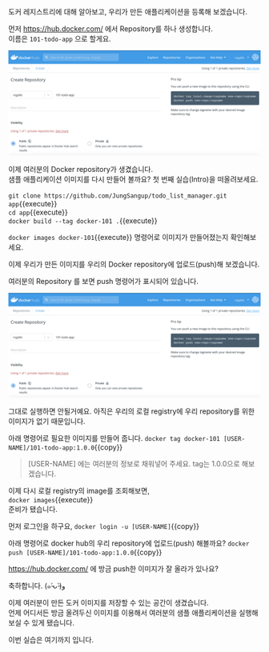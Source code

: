 도커 레지스트리에 대해 알아보고, 우리가 만든 애플리케이션을 등록해 보겠습니다.

먼저 https://hub.docker.com/ 에서 Repository를 하나 생성합니다.  
이름은 `101-todo-app` 으로 할게요.

<img src="./assets/create_repository.png" alt="Create repository" style="zoom:50%;" />

이제 여러분의 Docker repository가 생겼습니다.  
샘플 애플리케이션 이미지를 다시 만들어 볼까요?
첫 번째 실습(Intro)을 떠올려보세요.

`git clone https://github.com/JungSangup/todo_list_manager.git app`{{execute}}  
`cd app`{{execute}}  
`docker build --tag docker-101 .`{{execute}}  

`docker images docker-101`{{execute}} 명령어로 이미지가 만들어졌는지 확인해보세요.

이제 우리가 만든 이미지를 우리의 Docker repository에 업로드(push)해 보겠습니다.

여러분의 Repository 를 보면 push 명령어가 표시되어 있습니다.

<img src="./assets/create_repository.png" alt="Create repository" style="zoom:50%;" />

그대로 실행하면 안될거예요.
아직은 우리의 로컬 registry에 우리 repository를 위한 이미지가 없기 때문입니다.

아래 명령어로 필요한 이미지를 만들어 줍니다.
`docker tag docker-101 [USER-NAME]/101-todo-app:1.0.0`{{copy}}
> [USER-NAME] 에는 여러분의 정보로 채워넣어 주세요. tag는 1.0.0으로 해보겠습니다.

이제 다시 로컬 registry의 image를 조회해보면,  
`docker images`{{execute}}  
준비가 됐습니다.

먼저 로그인을 하구요,
`docker login -u [USER-NAME]`{{copy}}  

아래 명령어로 docker hub의 우리 repository에 업로드(push) 해볼까요?
`docker push [USER-NAME]/101-todo-app:1.0.0`{{copy}}

https://hub.docker.com/ 에 방금 push한 이미지가 잘 올라가 있나요?

축하합니다.  (๑˃̵ᴗ˂̵)و

이제 여러분이 만든 도커 이미지를 저장할 수 있는 공간이 생겼습니다.  
언제 어디서든 방금 올려두신 이미지를 이용해서 여러분의 샘플 애플리케이션을 실행해보실 수 있게 됐습니다.  
     
이번 실습은 여기까지 입니다.
